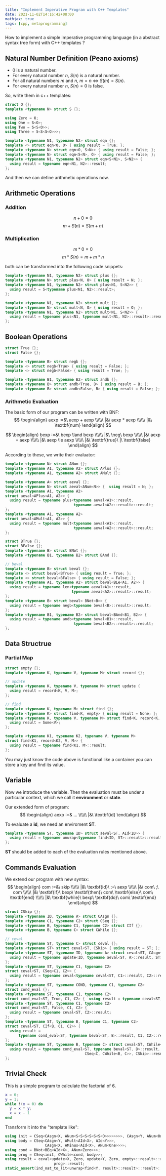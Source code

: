 ```yaml
---
title: "Implement Imperative Program with C++ Templates"
date: 2021-11-02T14:16:42+08:00
mathjax: true
tags: [cpp, metaprogramming]
---
```


How to implement a simple imperative programming language (in a abstract syntax tree form) with C++ templates ?

## Natural Number Definition (Peano axioms)

- $0$ is a natural number.
- For every natural number $n$, $S(n)$ is a natural number.
- For all natural numbers $m$ and $n$, $m = n$ $\Leftrightarrow$ $S(m) = S(n)$.
- For every natural number $n$, $S(n) = 0$ is false.

So, write them in c++ templates:

```cpp
struct O {};
template <typename N> struct S {};

using Zero = O;
using One = S<O>;
using Two = S<S<O>>;
using Three = S<S<S<O>>>;

template <typename N1, typename N2> struct eqn {};
template <> struct eqn<O, O> { using result = True; };
template <typename N> struct eqn<O, S<N>> { using result = False; };
template <typename N> struct eqn<S<N>, O> { using result = False; };
template <typename N1, typename N2> struct eqn<S<N1>, S<N2>> {
  using result = typename eqn<N1, N2>::result;
};
```

And then we can define arithmetic operations now.
## Arithmetic Operations

### Addition
$$n + 0 = 0$$
$$m + S(n) = S(m + n)$$

### Multiplication
$$m * 0 = 0$$
$$m * S(n) = m + m * n$$

both can be transformed into the following code snippets:

```cpp
template <typename N1, typename N2> struct plus {};
template <typename N> struct plus<N, O> { using result = N; };
template <typename N1, typename N2> struct plus<N1, S<N2>> {
  using result = S<typename plus<N1, N2>::result>;
};
```

```cpp
template <typename N1, typename N2> struct mult {};
template <typename N> struct mult<N, O> { using result = O; };
template <typename N1, typename N2> struct mult<N1, S<N2>> {
  using result = typename plus<N1, typename mult<N1, N2>::result>::result;
};
```

## Boolean Operations

```cpp
struct True {};
struct False {};

template <typename B> struct negb {};
template <> struct negb<True> { using result = False; };
template <> struct negb<False> { using result = True; };

template <typename B1, typename B2> struct andb {};
template <typename B> struct andb<True, B> { using result = B; };
template <typename B> struct andb<False, B> { using result = False; };
```

### Arithmetic Evaluation

The basic form of our program can be written with BNF:
$$
\begin{align}
aexp :=&\ aexp + aexp \\\\\\
		  |&\ aexp * aexp \\\\\\
      |&\ \textbf{num}
\end{align}
$$

$$
\begin{align}
bexp :=&\ bexp \land bexp \\\\\\ 
			|&\ \neg\ bexp \\\\\\
			|&\ aexp = aexp \\\\\\
			|&\ aexp \le aexp \\\\\\
			|&\ \textbf{true}\ |\ \textbf{false}
\end{align}
$$

According to these, we write their evaluator:
```cpp
template <typename N> struct ANum {};
template <typename A1, typename A2> struct APlus {};
template <typename A1, typename A2> struct AMult {};

template <typename A> struct aeval {};
template <typename N> struct aeval<ANum<N>> {  using result = N; };
template <typename A1, typename A2>
struct aeval<APlus<A1, A2>> {
  using result = typename plus<typename aeval<A1>::result,
                               typename aeval<A2>::result>::result;
};
template <typename A1, typename A2>
struct aeval<AMult<A1, A2>> {
  using result = typename mult<typename aeval<A1>::result,
                               typename aeval<A2>::result>::result;
};
```

```cpp
struct BTrue {};
struct BFalse {};
template <typename B> struct BNot {};
template <typename B1, typename B2> struct BAnd {};

// beval
template <typename B> struct beval {};
template <> struct beval<BTrue> { using result = True; };
template <> struct beval<BFalse> { using result = False; };
template <typename A1, typename A2> struct beval<BLe<A1, A2>> {
  using result = typename len<typename aeval<A1>::result,
                              typename aeval<A2>::result>::result;
};
template <typename B> struct beval< BNot<B>> {
  using result = typename negb<typename beval<B>::result>::result;
};
template <typename B1, typename B2> struct beval<BAnd<B1, B2>> {
  using result = typename andb<typename beval<B1>::result,
                               typename beval<B2>::result>::result;
};
```

## Data Structrue

### Partial Map
```cpp
struct empty {};
template <typename K, typename V, typename M> struct record {};

// update
template <typename K, typename V, typename M> struct update {
  using result = record<K, V, M>;
};

// find
template <typename K, typename M> struct find {};
template <typename K> struct find<K, empty> { using result = None; };
template <typename K, typename V, typename M> struct find<K, record<K, V, M>> {
  using result = Some<V>;
};

template <typename K1, typename K2, typename V, typename M>
struct find<K1, record<K2, V, M>> {
  using result = typename find<K1, M>::result;
};
```

You may just know the code above is functional like a container you can store a key and find its value.

## Variable

Now we introduce the variable.
Then the evaluation must be under a particular context, which we call it **environment** or **state**.

Our extended form of program:
$$
\begin{align}
aexp :=& ... \\\\\\
      |&\ \textbf{id}
\end{align}
$$

To evaluate a $\textbf{id}$, we need an enviroment $\textbf{ST}$.
```cpp
template <typename ST, typename ID> struct aeval<ST, AId<ID>> {
  using result = typename unwrap<typename find<ID, ST>::result>::result;
};
```
$\textbf{ST}$ should be added to each of the evaluation rules mentioned above.

## Commands Evaluation

We extend our program with new syntax:
$$
\begin{align}
com :=&\ skip \\\\\\
     |&\ \textbf{id}\ :=\ aexp \\\\\\
     |&\ com\ ;\ com \\\\\\
     |&\ \textbf{if}\ bexp\ \textbf{then}\ com\ \textbf{else}\ com\ \textbf{end} \\\\\\
     |&\ \textbf{while}\ bexp\ \textbf{do}\ com\ \textbf{end}
\end{align}
$$

```cpp
struct CSkip {};
template <typename ID, typename A> struct CAsgn {};
template <typename C1, typename C2> struct CSeq {};
template <typename B, typename C1, typename C2> struct CIf {};
template <typename B, typename C> struct CWhile {};

// ceval
template <typename ST, typename C> struct ceval {};
template <typename ST> struct ceval<ST, CSkip> { using result = ST; };
template <typename ST, typename ID, typename A> struct ceval<ST, CAsgn<ID, A>> {
  using result = typename update<ID, typename aeval<ST, A>::result, ST>::result;
};
template <typename ST, typename C1, typename C2>
struct ceval<ST, CSeq<C1, C2>> {
  using result = typename ceval<typename ceval<ST, C1>::result, C2>::result;
};
template <typename ST, typename COND, typename C1, typename C2>
struct cond_eval {};
template <typename ST, typename C1, typename C2>
struct cond_eval<ST, True, C1, C2> {  using result = typename ceval<ST, C1>::result; };
template <typename ST, typename C1, typename C2>
struct cond_eval<ST, False, C1, C2> {
  using result = typename ceval<ST, C2>::result;
};
template <typename ST, typename B, typename C1, typename C2>
struct ceval<ST, CIf<B, C1, C2>> {
  using result =
      typename cond_eval<ST, typename beval<ST, B>::result, C1, C2>::result;
};
template <typename ST, typename B, typename C> struct ceval<ST, CWhile<B, C>> {
  using result = typename cond_eval<ST, typename beval<ST, B>::result,
                                    CSeq<C, CWhile<B, C>>, CSkip>::result;
};
```
## Trivial Check

This is a simple program to calculate the factorial of 6.

```lua
x = 6;
y = 1;
while !(x = 0) do
  y = x * y;
  x = x - 1
end
```

Transform it into the "template like":

```cpp
using init = CSeq<CAsgn<X, ANum<S<S<S<S<S<S<O>>>>>>>>, CAsgn<Y, ANum<One>>>;
using body = CSeq<CAsgn<Y, AMult<AId<X>, AId<Y>>>,
                  CAsgn<X, AMinus<AId<X>, ANum<One>>>>;
using cond = BNot<BEq<AId<X>, ANum<Zero>>>;
using prog = CSeq<init, CWhile<cond, body>>;
using result = ceval<update<X, Zero, update<Y, Zero, empty>::result>::result,
                      prog>::result;
static_assert(ind_nat_to_lit<unwrap<find<Y, result>::result>::result>::value == 720, "");
```
